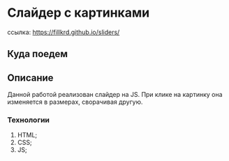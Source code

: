 # Слайдер с картинками

ссылка: https://fillkrd.github.io/sliders/

## Куда поедем



## Описание
Данной работой реализован слайдер на JS. При клике на картинку она изменяется в размерах, сворачивая другую.

### Технологии
1. HTML;
2. CSS;
3. JS;



